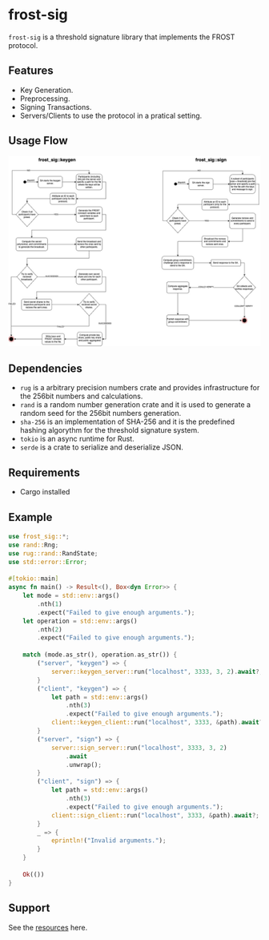   # frost-sig

  `frost-sig` is a threshold signature library that implements the FROST protocol.

  ## Features

  - Key Generation.
  - Preprocessing.
  - Signing Transactions.
  - Servers/Clients to use the protocol in a pratical setting.

  ## Usage Flow

  ![Activity Diagrams](./assets/frost-server.jpg)

  ## Dependencies

  - `rug` is a arbitrary precision numbers crate and provides infrastructure for the 256bit numbers and calculations.
  - `rand` is a random number generation crate and it is used to generate a random seed for the 256bit numbers generation.
  - `sha-256` is an implementation of SHA-256 and it is the predefined hashing algorythm for the threshold signature system.
  - `tokio` is an async runtime for Rust.
  - `serde` is a crate to serialize and deserialize JSON.

  ## Requirements

  - Cargo installed

  ## Example
  ```Rust
  use frost_sig::*;
  use rand::Rng;
  use rug::rand::RandState;
  use std::error::Error;

  #[tokio::main]
  async fn main() -> Result<(), Box<dyn Error>> {
      let mode = std::env::args()
          .nth(1)
          .expect("Failed to give enough arguments.");
      let operation = std::env::args()
          .nth(2)
          .expect("Failed to give enough arguments.");

      match (mode.as_str(), operation.as_str()) {
          ("server", "keygen") => {
              server::keygen_server::run("localhost", 3333, 3, 2).await?;
          }
          ("client", "keygen") => {
              let path = std::env::args()
                  .nth(3)
                  .expect("Failed to give enough arguments.");
              client::keygen_client::run("localhost", 3333, &path).await?;
          }
          ("server", "sign") => {
              server::sign_server::run("localhost", 3333, 3, 2)
                  .await
                  .unwrap();
          }
          ("client", "sign") => {
              let path = std::env::args()
                  .nth(3)
                  .expect("Failed to give enough arguments.");
              client::sign_client::run("localhost", 3333, &path).await?;
          }
          _ => {
              eprintln!("Invalid arguments.");
          }
      }

      Ok(())
  }
 ```

  ## Support

  See the [resources](https://eprint.iacr.org/2020/852.pdf) here.

